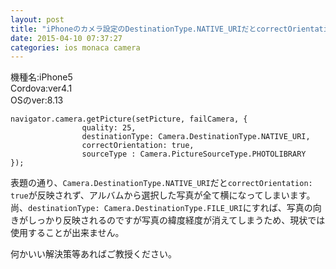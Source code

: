 ```yaml
---
layout: post
title: "iPhoneのカメラ設定のDestinationType.NATIVE_URIだとcorrectOrientation:trueが反映されない"
date: 2015-04-10 07:37:27
categories: ios monaca camera
---
```

<p>機種名:iPhone5<br>
Cordova:ver4.1<br>
OSのver:8.13</p>

<pre><code>navigator.camera.getPicture(setPicture, failCamera, {
                quality: 25,
                destinationType: Camera.DestinationType.NATIVE_URI,
                correctOrientation: true,   
                sourceType : Camera.PictureSourceType.PHOTOLIBRARY
});
</code></pre>

<p>表題の通り、<code>Camera.DestinationType.NATIVE_URI</code>だと<code>correctOrientation: true</code>が反映されず、アルバムから選択した写真が全て横になってしまいます。<br>
尚、<code>destinationType: Camera.DestinationType.FILE_URI</code>にすれば、写真の向きがしっかり反映されるのですが写真の緯度経度が消えてしまうため、現状では使用することが出来ません。</p>

<p>何かいい解決策等あればご教授ください。</p>
